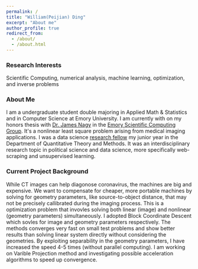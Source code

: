 ```yaml
---
permalink: /
title: "William(Peijian) Ding"
excerpt: "About me"
author_profile: true
redirect_from: 
  - /about/
  - /about.html
---
```



### Research Interests 
Scientific Computing, numerical analysis, machine learning, optimization, and inverse problems 

### About Me
I am a undergraduate student double majoring in Applied Math & Statistics and in Computer Science at Emory University. I am currently with on my honors thesis with [Dr. James Nagy](http://www.mathcs.emory.edu/~nagy/) in the [Emory Scientific Computing Group](http://www.mathcs.emory.edu/Research/Area/ScientificComputing/). It's a nonlinear least square problem arising from medical imaging applications. I was a data science [research fellow](http://www.quantitative.emory.edu/about/fellows/index.html#collapse3) my junior year in the Department of Quantitative Theory and Methods. It was an interdisciplinary research topic in political science and data science, more specifically web-scraping and unsupervised learning. 

### Current Project Background 
While CT images can help diagonose coronavirus, the machines are big and expensive. We want to compensate for cheaper, more portable machines by solving for geometry parameters, like source-to-object distance, that may not be precisely callibrated during the imaging process. This is a optimization problem that invovles solving both linear (image) and nonlinear (geometry parameters) simultaneously. I adopted Block Coordinate Descent which sovles for image and geometry parameters respectively. The methods converges very fast on small test problems and show better results than solving linear system directly without considering the geometries. By exploiting separability in the geometry parameters, I have increased the speed 4-5 times (without parallel computing). I am working on Varible Projection method and investigating possible acceleration algorithms to speed up convergence. 


